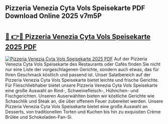 ## Pizzeria Venezia Cyta Vols Speisekarte PDF Download Online 2025 v7m5P

# <h2><a href="http://gc7hkj7.nevu.top/?p=Pizzeria+Venezia+Cyta+Vols+Speisekarte">🔗 👉🔴 Pizzeria Venezia Cyta Vols Speisekarte 2025 PDF</a></h2>

[![Pizzeria Venezia Cyta Vols Speisekarte 2025 PDF](https://i.imgur.com/dBaPXMq.png)](http://gc7hkj7.nevu.top/?p=Pizzeria+Venezia+Cyta+Vols+Speisekarte)
Auf der Pizzeria Venezia Cyta Vols Speisekarte des Restaurants oder Cafés finden Sie nicht nur eine Liste der vorgeschlagenen Gerichte, sondern auch etwas, das für Ihren Geschmack köstlich und passend ist. Unser Salatbereich auf der Pizzeria Venezia Cyta Vols Speisekarte bietet leichte und frische Gerichte. Für Fleischliebhaber bietet unsere Pizzeria Venezia Cyta Vols Speisekarte eine große Auswahl an Rind-, Schweinefleisch-, Hühnchen- und Fischgerichten. Unseren Auserwählten bieten wir köstliche Gerichte wie Schaschlik und Steak an, die über offenem Feuer zubereitet werden. Unsere Pizzeria Venezia Cyta Vols Speisekarte bietet eine große Auswahl an Desserts, von traditionellen Torten und Kuchen bis hin zu exquisiten Crème Brûlée und Schokoladen-Fan-Si.
